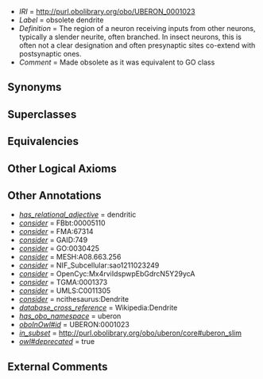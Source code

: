  * *IRI* = http://purl.obolibrary.org/obo/UBERON_0001023
 * *Label* = obsolete dendrite
 * *Definition* = The region of a neuron receiving inputs from other neurons, typically a slender neurite, often branched. In insect neurons, this is often not a clear designation and often presynaptic sites co-extend with postsynaptic ones.
 * *Comment* = Made obsolete as it was equivalent to GO class

## Synonyms


## Superclasses


## Equivalencies


## Other Logical Axioms


## Other Annotations

 * *[has_relational_adjective](../../UBPROP/07/UBPROP_0000007.md)* = dendritic
 * *[consider](../../er/oboInOwl#consider.md)* = FBbt:00005110
 * *[consider](../../er/oboInOwl#consider.md)* = FMA:67314
 * *[consider](../../er/oboInOwl#consider.md)* = GAID:749
 * *[consider](../../er/oboInOwl#consider.md)* = GO:0030425
 * *[consider](../../er/oboInOwl#consider.md)* = MESH:A08.663.256
 * *[consider](../../er/oboInOwl#consider.md)* = NIF_Subcellular:sao1211023249
 * *[consider](../../er/oboInOwl#consider.md)* = OpenCyc:Mx4rviIdspwpEbGdrcN5Y29ycA
 * *[consider](../../er/oboInOwl#consider.md)* = TGMA:0001373
 * *[consider](../../er/oboInOwl#consider.md)* = UMLS:C0011305
 * *[consider](../../er/oboInOwl#consider.md)* = ncithesaurus:Dendrite
 * *[database_cross_reference](../../ef/oboInOwl#hasDbXref.md)* = Wikipedia:Dendrite
 * *[has_obo_namespace](../../ce/oboInOwl#hasOBONamespace.md)* = uberon
 * *[oboInOwl#id](../../id/oboInOwl#id.md)* = UBERON:0001023
 * *[in_subset](../../et/oboInOwl#inSubset.md)* = http://purl.obolibrary.org/obo/uberon/core#uberon_slim
 * *[owl#deprecated](../../ed/owl#deprecated.md)* = true

## External Comments

